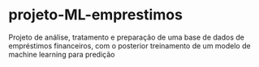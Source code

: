 # projeto-ML-emprestimos
Projeto de análise, tratamento e preparação de uma base de dados de empréstimos financeiros, com o posterior treinamento de um modelo de machine learning para predição
